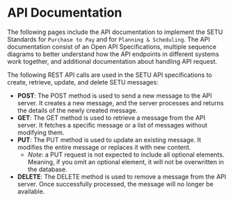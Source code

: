 # API Documentation 

The following pages include the API documentation to implement the SETU Standards for `Purchase to Pay` and for ``Planning & Scheduling``. The API documentation consist of an Open API Specifications, multiple sequence diagrams to better understand how the API endpoints in different systems work together, and additional documentation about handling API request. 

The following REST API calls are used in the SETU API specifications to create, retrieve, update, and delete SETU messages: 

- **POST**: The POST method is used to send a new message to the API server. It creates a new message, and the server processes and returns the details of the newly created message.
- **GET**: The GET method is used to retrieve a message from the API server. It fetches a specific message or a list of messages without modifying them.
- **PUT**: The PUT method is used to update an existing message. It modifies the entire message or replaces it with new content.
    - *Note*: a PUT request is not expected to include all optional elements. Meaning, if you omit an optional element, it will not be overwritten in the database.
- **DELETE**: The DELETE method is used to remove a message from the API server. Once successfully processed, the message will no longer be available.
